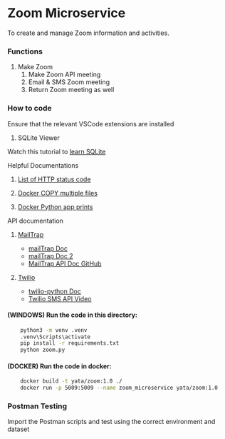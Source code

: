 # Zoom Microservice

To create and manage Zoom information and activities.

### Functions

1. Make Zoom
    1. Make Zoom API meeting
    2. Email & SMS Zoom meeting
    3. Return Zoom meeting as well

### How to code

Ensure that the relevant VSCode extensions are installed

1. SQLite Viewer

Watch this tutorial to [learn SQLite](https://www.youtube.com/watch?v=pd-0G0MigUA)

Helpful Documentations

1. [List of HTTP status code](https://en.wikipedia.org/wiki/List_of_HTTP_status_codes)

2. [Docker COPY multiple files](https://stackoverflow.com/questions/30256386/how-to-copy-multiple-files-in-one-layer-using-a-dockerfile)

3. [Docker Python app prints](https://stackoverflow.com/questions/29663459/why-doesnt-python-app-print-anything-when-run-in-a-detached-docker-container)

API documentation

1. [MailTrap](https://mailtrap.io/sending/)

    - [mailTrap Doc](https://pypi.org/project/mailtrap/)
    - [mailTrap Doc 2](https://mailtrap.io/blog/python-send-email/#How-to-send-emails-with-attachments)
    - [MailTrap API Doc GitHub](https://github.com/railsware/mailtrap-python)

2. [Twilio](https://console.twilio.com/)

    - [twilio-python Doc](https://pypi.org/project/twilio/)
    - [Twilio SMS API Video](https://www.youtube.com/watch?v=0BHsz-J3XSY)

#### (WINDOWS) Run the code in this directory:

```BASH
    python3 -m venv .venv
    .venv\Scripts\activate
    pip install -r requirements.txt
    python zoom.py
```

#### (DOCKER) Run the code in docker:

```BASH
    docker build -t yata/zoom:1.0 ./
    docker run -p 5009:5009 --name zoom_microservice yata/zoom:1.0
```

### Postman Testing

Import the Postman scripts and test using the correct environment and dataset
